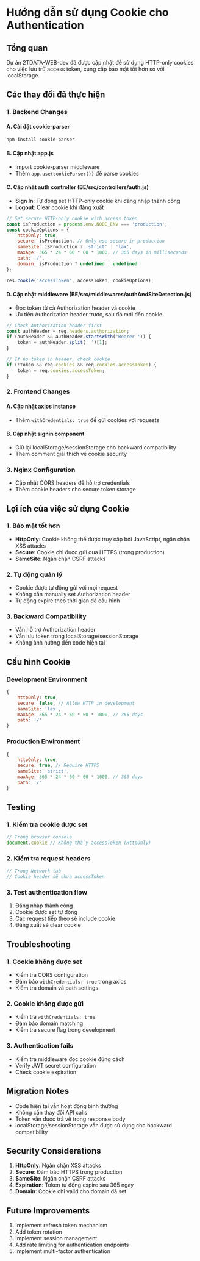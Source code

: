 # Hướng dẫn sử dụng Cookie cho Authentication

## Tổng quan

Dự án 2TDATA-WEB-dev đã được cập nhật để sử dụng HTTP-only cookies cho việc lưu trữ access token, cung cấp bảo mật tốt hơn so với localStorage.

## Các thay đổi đã thực hiện

### 1. Backend Changes

#### A. Cài đặt cookie-parser
```bash
npm install cookie-parser
```

#### B. Cập nhật app.js
- Import cookie-parser middleware
- Thêm `app.use(cookieParser())` để parse cookies

#### C. Cập nhật auth controller (BE/src/controllers/auth.js)
- **Sign In**: Tự động set HTTP-only cookie khi đăng nhập thành công
- **Logout**: Clear cookie khi đăng xuất

```javascript
// Set secure HTTP-only cookie with access token
const isProduction = process.env.NODE_ENV === 'production';
const cookieOptions = {
    httpOnly: true,
    secure: isProduction, // Only use secure in production
    sameSite: isProduction ? 'strict' : 'lax',
    maxAge: 365 * 24 * 60 * 60 * 1000, // 365 days in milliseconds
    path: '/',
    domain: isProduction ? undefined : undefined
};

res.cookie('accessToken', accessToken, cookieOptions);
```

#### D. Cập nhật middleware (BE/src/middlewares/authAndSiteDetection.js)
- Đọc token từ cả Authorization header và cookie
- Ưu tiên Authorization header trước, sau đó mới đến cookie

```javascript
// Check Authorization header first
const authHeader = req.headers.authorization;
if (authHeader && authHeader.startsWith('Bearer ')) {
    token = authHeader.split(' ')[1];
}

// If no token in header, check cookie
if (!token && req.cookies && req.cookies.accessToken) {
    token = req.cookies.accessToken;
}
```

### 2. Frontend Changes

#### A. Cập nhật axios instance
- Thêm `withCredentials: true` để gửi cookies với requests

#### B. Cập nhật signin component
- Giữ lại localStorage/sessionStorage cho backward compatibility
- Thêm comment giải thích về cookie security

### 3. Nginx Configuration
- Cập nhật CORS headers để hỗ trợ credentials
- Thêm cookie headers cho secure token storage

## Lợi ích của việc sử dụng Cookie

### 1. Bảo mật tốt hơn
- **HttpOnly**: Cookie không thể được truy cập bởi JavaScript, ngăn chặn XSS attacks
- **Secure**: Cookie chỉ được gửi qua HTTPS (trong production)
- **SameSite**: Ngăn chặn CSRF attacks

### 2. Tự động quản lý
- Cookie được tự động gửi với mọi request
- Không cần manually set Authorization header
- Tự động expire theo thời gian đã cấu hình

### 3. Backward Compatibility
- Vẫn hỗ trợ Authorization header
- Vẫn lưu token trong localStorage/sessionStorage
- Không ảnh hưởng đến code hiện tại

## Cấu hình Cookie

### Development Environment
```javascript
{
    httpOnly: true,
    secure: false, // Allow HTTP in development
    sameSite: 'lax',
    maxAge: 365 * 24 * 60 * 60 * 1000, // 365 days
    path: '/'
}
```

### Production Environment
```javascript
{
    httpOnly: true,
    secure: true, // Require HTTPS
    sameSite: 'strict',
    maxAge: 365 * 24 * 60 * 60 * 1000, // 365 days
    path: '/'
}
```

## Testing

### 1. Kiểm tra cookie được set
```javascript
// Trong browser console
document.cookie // Không thấy accessToken (HttpOnly)
```

### 2. Kiểm tra request headers
```javascript
// Trong Network tab
// Cookie header sẽ chứa accessToken
```

### 3. Test authentication flow
1. Đăng nhập thành công
2. Cookie được set tự động
3. Các request tiếp theo sẽ include cookie
4. Đăng xuất sẽ clear cookie

## Troubleshooting

### 1. Cookie không được set
- Kiểm tra CORS configuration
- Đảm bảo `withCredentials: true` trong axios
- Kiểm tra domain và path settings

### 2. Cookie không được gửi
- Kiểm tra `withCredentials: true`
- Đảm bảo domain matching
- Kiểm tra secure flag trong development

### 3. Authentication fails
- Kiểm tra middleware đọc cookie đúng cách
- Verify JWT secret configuration
- Check cookie expiration

## Migration Notes

- Code hiện tại vẫn hoạt động bình thường
- Không cần thay đổi API calls
- Token vẫn được trả về trong response body
- localStorage/sessionStorage vẫn được sử dụng cho backward compatibility

## Security Considerations

1. **HttpOnly**: Ngăn chặn XSS attacks
2. **Secure**: Đảm bảo HTTPS trong production
3. **SameSite**: Ngăn chặn CSRF attacks
4. **Expiration**: Token tự động expire sau 365 ngày
5. **Domain**: Cookie chỉ valid cho domain đã set

## Future Improvements

1. Implement refresh token mechanism
2. Add token rotation
3. Implement session management
4. Add rate limiting for authentication endpoints
5. Implement multi-factor authentication
